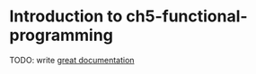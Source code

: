 # Introduction to ch5-functional-programming

TODO: write [great documentation](http://jacobian.org/writing/what-to-write/)
